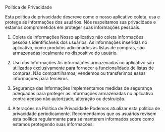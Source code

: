 Política de Privacidade

Esta política de privacidade descreve como o nosso aplicativo coleta, usa e protege as informações dos usuários. Nós respeitamos sua privacidade e estamos comprometidos em proteger suas informações pessoais.

1. Coleta de Informações
Nosso aplicativo não coleta informações pessoais identificáveis dos usuários. As informações inseridas no aplicativo, como produtos adicionados às listas de compras, são armazenadas localmente no dispositivo do usuário.

2. Uso das Informações
As informações armazenadas no aplicativo são utilizadas exclusivamente para fornecer a funcionalidade de listas de compras. Não compartilhamos, vendemos ou transferimos essas informações para terceiros.

3. Segurança das Informações
Implementamos medidas de segurança adequadas para proteger as informações armazenadas no aplicativo contra acesso não autorizado, alteração ou destruição.

4. Alterações na Política de Privacidade
Podemos atualizar esta política de privacidade periodicamente. Recomendamos que os usuários revisem esta política regularmente para se manterem informados sobre como estamos protegendo suas informações.
